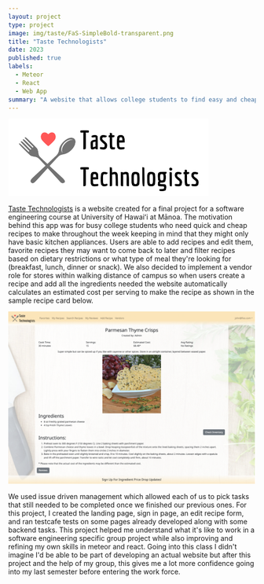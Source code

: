 ```yaml
---
layout: project
type: project
image: img/taste/FaS-SimpleBold-transparent.png
title: "Taste Technologists"
date: 2023
published: true
labels:
  - Meteor
  - React
  - Web App
summary: "A website that allows college students to find easy and cheap recipes for during a busy semester."
---
```


<img class="img-fluid" src="../img/taste/taste-technologists-logo.png">


[Taste Technologists](https://taste-technologists.github.io/) is a website created for a final project for a software engineering course at University of Hawaiʻi at Mānoa. The motivation behind this app was for busy college students who need 
quick and cheap recipes to make throughout the week keeping in mind that they might only have basic kitchen appliances. Users are able to add recipes and edit them, favorite recipes they may want to come back to later and filter recipes based on 
dietary restrictions or what type of meal they're looking for (breakfast, lunch, dinner or snack). We also decided to implement a vendor role for stores within walking distance of campus so when users create a recipe and add all the ingredients 
needed the website automatically calculates an estimated cost per serving to make the recipe as shown in the sample recipe card below. 

<div class="text-center p-4">
  <img width="600px" src="../img/taste/recipecard.png">
</div>

We used issue driven management which allowed each of us to pick tasks that still needed to be completed once we finished our previous ones. For this project, I created the landing page, sign in page, an edit recipe form, and ran testcafe tests 
on some pages already developed along with some backend tasks. This project helped me understand what it's like to work in a software engineering specific group project while also improving and refining my own skills in meteor and react. Going 
into this class I didn't imagine I'd be able to be part of developing an actual website but after this project and the help of my group, this gives me a lot more confidence going into my last semester before entering the work force. 
